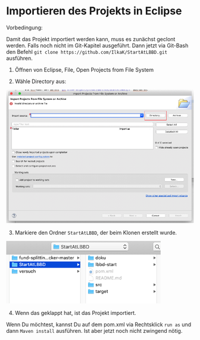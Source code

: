 # Importieren des Projekts in Eclipse #

Vorbedingung:

Damit das Projekt importiert werden kann, muss es zunächst geclont werden. Falls noch nicht im Git-Kapitel ausgeführt. Dann jetzt via Git-Bash den Befehl `git clone https://github.com/IlkaK/StartAtLBBD.git` ausführen.

1. Öffnen von Eclipse, File, Open Projects from File System

2. Wähle Directory aus: 

![Directory](chooseDirectory.png)

3. Markiere den Ordner `StartAtLBBD`, der beim Klonen erstellt wurde. 

![StartAtLBBD](startAtLbbd.png)

4. Wenn das geklappt hat, ist das Projekt importiert. 

Wenn Du möchtest, kannst Du auf dem pom.xml via Rechtsklick `run as` und dann `Maven install` ausführen. 
Ist aber jetzt noch nicht zwingend nötig.